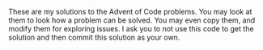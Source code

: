 These are my solutions to the Advent of Code problems.
You may look at them to look how a problem can be solved.
You may even copy them, and modify them for exploring issues.
I ask you to not use this code to get the solution and then commit this solution as your own.
